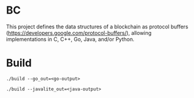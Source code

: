 BC
===

This project defines the data structures of a blockchain as protocol buffers (https://developers.google.com/protocol-buffers/), allowing implementations in C, C++, Go, Java, and/or Python.

Build
=====

    ./build --go_out=<go-output>

    ./build --javalite_out=<java-output>